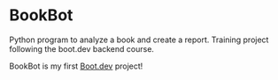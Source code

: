 # BookBot

Python program to analyze a book and create a report.
Training project following the boot.dev backend course.

BookBot is my first [Boot.dev](https://www.boot.dev) project!
